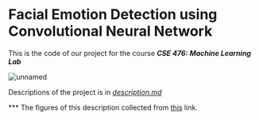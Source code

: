 # Facial Emotion Detection using Convolutional Neural Network

This is the code of our project for the course  ***CSE 476: Machine Learning Lab***

![unnamed](https://user-images.githubusercontent.com/41442625/131442727-309b2e12-f22f-43c1-8e75-2ce5dab3c8fd.png)

Descriptions of the project is in [*description.md*](https://github.com/BIJOY-SUST/Facial-Emotion-Detection/blob/main/discriptions.pdf)

*** The figures of this description collected from [this](https://www.youtube.com/watch?v=CLo3e1Pak-Y) link.
